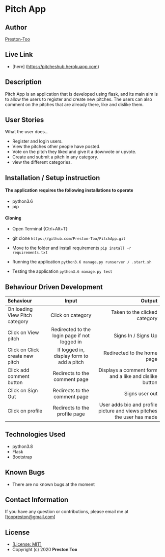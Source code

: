 # Pitch App
## Author
[Preston-Too](https://github.com/Preston-Too)

## Live Link
* [here] (https://pitcheshub.herokuapp.com)

## Description
Pitch App is an application that is developed using flask, and its main aim is to allow the users to register and create new pitches. The users can also comment on the pitches that are already there, like and dislike them.

## User Stories
What the user does...
* Register and login users.
* View the pitches other people have posted.
* Vote on the pitch they liked and give it a downvote or upvote.
* Create and submit a pitch in any category.
* view the different categories.

## Installation / Setup instruction

#### The application requires the following installations to operate 
* python3.6
* pip

#### Cloning

* Open Terminal {Ctrl+Alt+T}

* git clone ```https://github.com/Preston-Too/PitchApp.git```

* Move to the folder and install requirements
    ```pip install -r requirements.txt```

* Running the application
    ```python3.6 manage.py runserver / .start.sh```
* Testing the application
    ```python3.6 manage.py test```


## Behaviour Driven Development
| Behaviour | Input | Output |
| :---------------- | :---------------: | ------------------: |
|On loading View Pitch category | Click on category|Taken to the clicked category|
|Click on View pitch| Redirected to the login page if not logged in| Signs In / Signs Up|
|Click on Click create new pitch | If logged in, display form to add a pitch|  Redirected to the home page|
|Click add comment button| Redirects to the comment page|Displays a comment form and a like and dislike button|
|Click on Sign Out | Redirects to the comment page|Signs user out|
|Click on profile|Redirects to the profile page| User adds bio and profile picture and views pitches the user has made|


## Technologies Used

* python3.8
* Flask
* Bootstrap

## Known Bugs
* There are no known bugs at the moment

## Contact Information 

If you have any question or contributions, please email me at [toopreston@gmail.com]

## License
* [[License: MIT]](LICENCE.md)
* Copyright (c) 2020 **Preston Too**